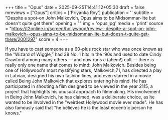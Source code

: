 +++
title = "Opus"
date = 2025-09-25T14:41:12+05:30
draft = false
mreviews = ["Opus"]
critics = ['Priyanka Roy']
publication = ''
subtitle = "Despite a spot-on John Malkovich, Opus aims to be Midsommar-lite but doesn't quite get there"
opening = ""
img = 'opus.jpg'
media = 'print'
source = "https://t2online.in/screen/hollywood/review--despite-a-spot-on-john-malkovich--opus-aims-to-be-midsommar-lite-but-doesn-t-quite-get-there/2001297"
score = 4
+++

If you have to cast someone as a 60-plus rock star who was once known as the “Wizard of Wiggle,” had 38 No. 1 hits in the ‘90s and used to date Cindy Crawford among many others — and now runs a (ahem!) cult — there is really only one name that comes to mind: John Malkovich. Besides being one of Hollywood's most mystifying stars, Malkovich,71, has directed a play in Latvian, designed his own fashion lines, and even starred in a movie called Being John Malkovich that explores entering his mind. He has participated in shooting a film designed to be viewed in the year 2115, a project that highlights his unusual approach to filmmaking. His involvement in Being John Malkovich, he has claimed, was a deliberate choice, as he wanted to be involved in the "weirdest Hollywood movie ever made". He has also famously said that "he believes he is the least eccentric person he knows."
